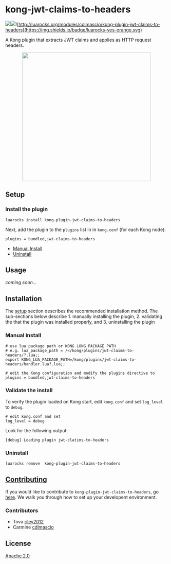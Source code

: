# kong-jwt-claims-to-headers

![](https://travis-ci.org/openwares/kong-plugin-jwt-claims-to-headers.svg?branch=master)![](https://img.shields.io/badge/license-Apache%202-blue.svg)![http://luarocks.org/modules/cdimascio/kong-plugin-jwt-claims-to-headers](https://img.shields.io/badge/luarocks-yes-orange.svg)

A Kong plugin that extracts JWT claims and applies as HTTP request headers.

<p align="center">
<img src="https://raw.githubusercontent.com/cdimascio/kong-plugin-jwt-claims-to-headers/master/assets/jwt-claims-to-headers-logo.png" width="400"/>
</p>

## Setup

### Install the plugin

```shell
luarocks install kong-plugin-jwt-claims-to-headers
```

Next, add the plugin to the `plugins` list in in `kong.conf` (for each Kong node):

```shell
plugins = bundled,jwt-claims-to-headers
```

- [Manual Install](#manual-install)
- [Uninstall](#uninstall)

## Usage

_coming soon..._

## Installation

The [setup](#setup) section describes the recommended installation method. The sub-sections below describe 1. manually installing the plugin, 2. validating the that the plugin was installed properly, and 3. uninstalling the plugin

### Manual install

```shell
# use lua package path or KONG LONG PACKAGE PATH
# e.g. lua_package_path = /</kong/plugins/jwt-claims-to-headers/?.lua;;
export KONG_LUA_PACKAGE_PATH=/kong/plugins/jwt-claims-to-headers/handler.lua?.lua;;

# edit the Kong configuration and modify the plugins directive to
plugins = bundled,jwt-claims-to-headers
```

### Validate the install

To verify the plugin loaded on Kong start, edit `kong.conf` and set `log_level` to `debug`.

```shell
# edit kong.conf and set
log_level = debug
```

Look for the following output:

```shell
[debug] Loading plugin jwt-clatims-to-headers
```

### Uninstall

```shell
luarocks remove  kong-plugin-jwt-claims-to-headers
```

## [Contributing](CONTRIBUTING.md)

If you would like to contribute to `kong-plugin-jwt-claims-to-headers`, go [here](CONTRIBUTING.md). We walk you through how to set up your developent environment.

### Contributors

- Tova [riley2012](https://github.com/riley2012)
- Carmine [cdimascio](https://github.com/cdimascio)

## License

[Apache 2.0](LICENSE)
